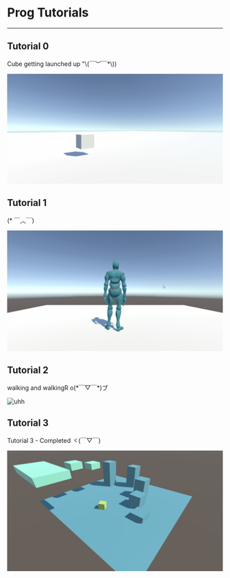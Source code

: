 # Prog Tutorials

---------------------------

## Tutorial 0


<p>
Cube getting launched up "\(￣︶￣*\))
</p>

![imagehere](./Images/Animation.gif)

## Tutorial 1

<p>
(* ￣︿￣)
</p>

![uhh](./Images/Animation2.gif)


## Tutorial 2

<p>
walking and walkingR o(*￣▽￣*)ブ
</p>

![uhh](./Images/Animation3.gif)

## Tutorial 3

<p>
Tutorial 3 - Completed ヾ(￣▽￣)
</p>

![uhh](./Images/Animation4.gif)
